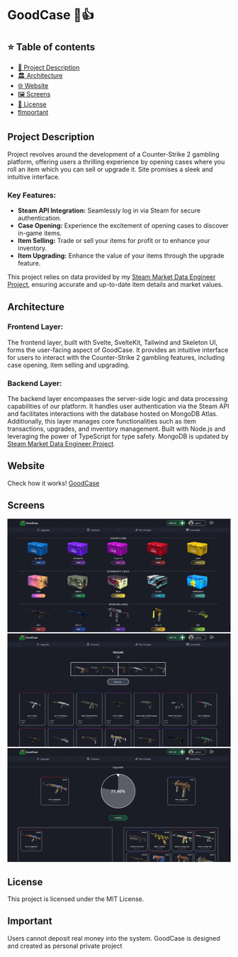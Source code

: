 
# GoodCase 🐸👍

## ⭐ Table of contents

- [📄 Project Description](#project-description)
- [🏛️ Architecture](#architecture)
- [🌐 Website](#website)
- [🖼️ Screens](#screens)
- [📜 License](#license)
- [❗Important](#important)

## Project Description

Project revolves around the development of a Counter-Strike 2 gambling platform, offering users a thrilling experience by opening cases where you roll an item which you can sell or upgrade it. Site promises a sleek and intuitive interface.

### Key Features:
- **Steam API Integration:** Seamlessly log in via Steam for secure authentication.
- **Case Opening:** Experience the excitement of opening cases to discover in-game items.
- **Item Selling:** Trade or sell your items for profit or to enhance your inventory.
- **Item Upgrading:** Enhance the value of your items through the upgrade feature.

This project relies on data provided by my [Steam Market  Data Engineer Project](https://github.com/gizmo19/steam-data-engineer-project), ensuring accurate and up-to-date item details and market values.

## Architecture

### Frontend Layer:

The frontend layer, built with Svelte, SvelteKit, Tailwind and Skeleton UI, forms the user-facing aspect of GoodCase. It provides an intuitive interface for users to interact with the Counter-Strike 2 gambling features, including case opening, item selling and upgrading.

### Backend Layer:

The backend layer encompasses the server-side logic and data processing capabilities of our platform. It handles user authentication via the Steam API and facilitates interactions with the database hosted on MongoDB Atlas. Additionally, this layer manages core functionalities such as item transactions, upgrades, and inventory management. Built with Node.js and leveraging the power of TypeScript for type safety. MongoDB is updated by [Steam Market  Data Engineer Project](https://github.com/gizmo19/steam-data-engineer-project).

## Website

Check how it works! [GoodCase](https://good-case.vercel.app/)

## Screens

![GoodCase](images/GoodCase_logged.png)
![GoodCase](images/GoodCase_opening.png)
![GoodCase](images/GoodCase_upgrader.png)

## License

This project is licensed under the MIT License.

## Important

Users cannot deposit real money into the system. GoodCase is designed and created as personal private project
